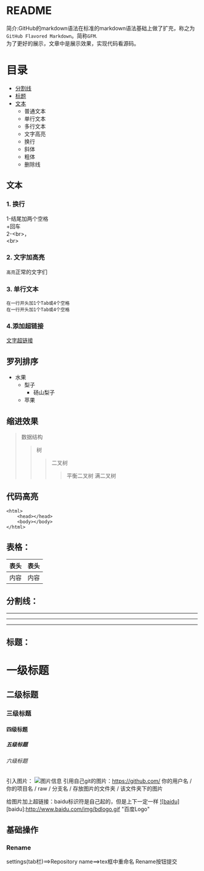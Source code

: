 README
===
简介:GitHub的markdown语法在标准的markdown语法基础上做了扩充，称之为`GitHub Flavored Markdown`。简称`GFM`.<br>
为了更好的展示，文章中是展示效果，实现代码看源码。

# 目录
* [分割线](#分割线)</br>
* [标题](#标题)</br>
* [文本](#文本)</br>
    * 普通文本
    * 单行文本
    * 多行文本
    * 文字高亮
    * 换行
    * 斜体
    * 粗体
    * 删除线



## 文本
### 1. 换行
1-结尾加两个空格  
+回车  
2-\<br\>，<br>
\<br\>
### 2. 文字加高亮  
`高亮`正常的文字们
### 3. 单行文本
	在一行开头加1个Tab或4个空格
    在一行开头加1个Tab或4个空格
### 4.添加超链接
[文字超链接](www.baidu.com)




## 罗列排序
* 水果
	* 梨子
		* 砀山梨子
	* 苹果

## 缩进效果
>数据结构
>>树
>>>二叉树
>>>>平衡二叉树
>>>>满二叉树

## 代码高亮
```
<html>
    <head></head>
    <body></body>
</html>
```
## 表格：
表头 | 表头|  
--------|-------|  
内容|内容|  

## 分割线： 
***  
---  
___  
## 标题：
# 一级标题  
## 二级标题  
### 三级标题  
#### 四级标题  
##### 五级标题  
###### 六级标题  

引入图片：
![图片信息](www.baidu.com/img/bdlogo.gif)
引用自己git的图片：https://github.com/ 你的用户名 / 你的项目名 / raw / 分支名 / 存放图片的文件夹 / 该文件夹下的图片

给图片加上超链接：baidu标识符是自己起的，但是上下一定一样
[![baidu]](http://baidu.com)
[baidu]:http://www.baidu.com/img/bdlogo.gif "百度Logo" 


## 基础操作
### Rename
settings(tab栏)==>Repository name==>tex框中重命名 Rename按钮提交

